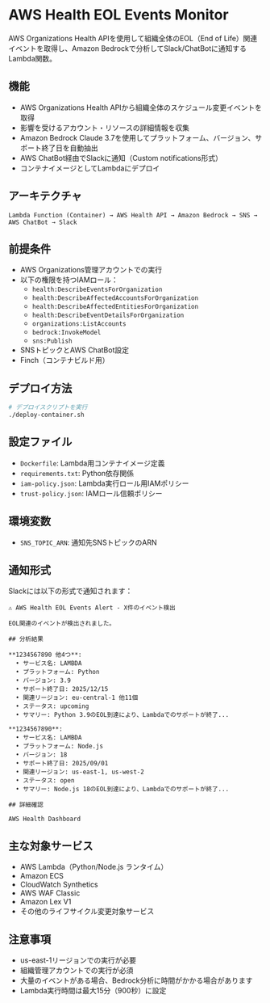 # AWS Health EOL Events Monitor

AWS Organizations Health APIを使用して組織全体のEOL（End of Life）関連イベントを取得し、Amazon Bedrockで分析してSlack/ChatBotに通知するLambda関数。

## 機能

- AWS Organizations Health APIから組織全体のスケジュール変更イベントを取得
- 影響を受けるアカウント・リソースの詳細情報を収集
- Amazon Bedrock Claude 3.7を使用してプラットフォーム、バージョン、サポート終了日を自動抽出
- AWS ChatBot経由でSlackに通知（Custom notifications形式）
- コンテナイメージとしてLambdaにデプロイ

## アーキテクチャ

```
Lambda Function (Container) → AWS Health API → Amazon Bedrock → SNS → AWS ChatBot → Slack
```

## 前提条件

- AWS Organizations管理アカウントでの実行
- 以下の権限を持つIAMロール：
  - `health:DescribeEventsForOrganization`
  - `health:DescribeAffectedAccountsForOrganization`
  - `health:DescribeAffectedEntitiesForOrganization`
  - `health:DescribeEventDetailsForOrganization`
  - `organizations:ListAccounts`
  - `bedrock:InvokeModel`
  - `sns:Publish`
- SNSトピックとAWS ChatBot設定
- Finch（コンテナビルド用）

## デプロイ方法

```bash
# デプロイスクリプトを実行
./deploy-container.sh
```

## 設定ファイル

- `Dockerfile`: Lambda用コンテナイメージ定義
- `requirements.txt`: Python依存関係
- `iam-policy.json`: Lambda実行ロール用IAMポリシー
- `trust-policy.json`: IAMロール信頼ポリシー

## 環境変数

- `SNS_TOPIC_ARN`: 通知先SNSトピックのARN

## 通知形式

Slackには以下の形式で通知されます：

```
⚠️ AWS Health EOL Events Alert - X件のイベント検出

EOL関連のイベントが検出されました。

## 分析結果

**1234567890 他4つ**:
  • サービス名: LAMBDA
  • プラットフォーム: Python
  • バージョン: 3.9
  • サポート終了日: 2025/12/15
  • 関連リージョン: eu-central-1 他11個
  • ステータス: upcoming
  • サマリー: Python 3.9のEOL到達により、Lambdaでのサポートが終了...

**1234567890**:
  • サービス名: LAMBDA
  • プラットフォーム: Node.js
  • バージョン: 18
  • サポート終了日: 2025/09/01
  • 関連リージョン: us-east-1, us-west-2
  • ステータス: open
  • サマリー: Node.js 18のEOL到達により、Lambdaでのサポートが終了...

## 詳細確認

AWS Health Dashboard
```

## 主な対象サービス

- AWS Lambda（Python/Node.js ランタイム）
- Amazon ECS
- CloudWatch Synthetics
- AWS WAF Classic
- Amazon Lex V1
- その他のライフサイクル変更対象サービス

## 注意事項

- us-east-1リージョンでの実行が必要
- 組織管理アカウントでの実行が必須
- 大量のイベントがある場合、Bedrock分析に時間がかかる場合があります
- Lambda実行時間は最大15分（900秒）に設定